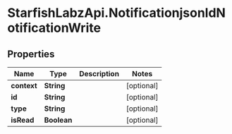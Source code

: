 # StarfishLabzApi.NotificationjsonldNotificationWrite

## Properties
Name | Type | Description | Notes
------------ | ------------- | ------------- | -------------
**context** | **String** |  | [optional] 
**id** | **String** |  | [optional] 
**type** | **String** |  | [optional] 
**isRead** | **Boolean** |  | [optional] 
